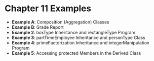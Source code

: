 # Chapter 11 Examples

- **Example A**: Composition (Aggregation) Classes
- **Example B**: Grade Report
- **Example 2**: boxType Inheritance and rectangleType Program
- **Example 3**: partTimeEmployee Inheritance and personType Class
- **Example 4**: primeFactorization Inheritance and integerManipulation Program
- **Example 5**: Accessing protected Members in the Derived Class
